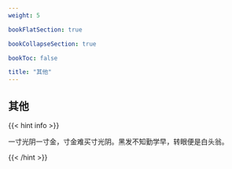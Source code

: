 ```yaml
---
weight: 5

bookFlatSection: true

bookCollapseSection: true

bookToc: false

title: "其他"
---
```


## 其他

{{< hint info >}}

一寸光阴一寸金，寸金难买寸光阴。黑发不知勤学早，转眼便是白头翁。

{{< /hint >}}



